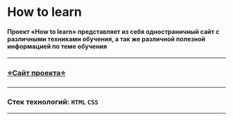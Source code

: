 # How to learn

#### Проект «How to learn» представляет из себя одностраничный сайт с различными техниками обучения, а так же различной полезной информацией по теме обучения
---
### [⭐️Сайт проекта⭐️](https://edmosha.github.io/how-to-learn/)
---
### Стек технологий:  `HTML` `CSS`
---
